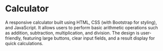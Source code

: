 # Calculator
A responsive calculator built using HTML, CSS (with Bootstrap for styling), and JavaScript. 
It allows users to perform basic arithmetic operations such as addition, subtraction, multiplication, and division. The design is user-friendly, featuring large buttons, clear input fields, and a result display for quick calculations.
